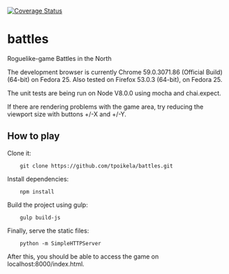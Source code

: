 [![Coverage Status](https://coveralls.io/repos/tpoikela/battles/badge.svg?branch=master)](https://coveralls.io/r/tpoikela/battles?branch=master)

# battles
Roguelike-game Battles in the North

The development browser is currently Chrome 59.0.3071.86 (Official Build)
(64-bit) on Fedora 25.  Also tested on Firefox 53.0.3 (64-bit), on Fedora 25.

The unit tests are being run on Node V8.0.0 using mocha and chai.expect.

If there are rendering problems with the game area, try reducing the viewport
size with buttons +/-X and +/-Y.

## How to play

Clone it:
```code
    git clone https://github.com/tpoikela/battles.git
```

Install dependencies:
```code
    npm install
```

Build the project using gulp:
```code
    gulp build-js
```

Finally, serve the static files:
```code
    python -m SimpleHTTPServer
```

After this, you should be able to access the game on localhost:8000/index.html.
